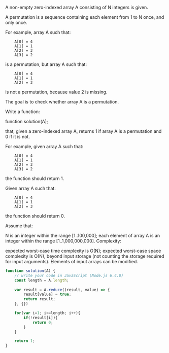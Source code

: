 A non-empty zero-indexed array A consisting of N integers is given.

A permutation is a sequence containing each element from 1 to N once, and only once.

For example, array A such that:

```
    A[0] = 4
    A[1] = 1
    A[2] = 3
    A[3] = 2
```

is a permutation, but array A such that:

```
    A[0] = 4
    A[1] = 1
    A[2] = 3
```

is not a permutation, because value 2 is missing.

The goal is to check whether array A is a permutation.

Write a function:

function solution(A);

that, given a zero-indexed array A, returns 1 if array A is a permutation and 0 if it is not.

For example, given array A such that:

```
    A[0] = 4
    A[1] = 1
    A[2] = 3
    A[3] = 2
```
the function should return 1.

Given array A such that:

```
    A[0] = 4
    A[1] = 1
    A[2] = 3
```
the function should return 0.

Assume that:

N is an integer within the range [1..100,000];
each element of array A is an integer within the range [1..1,000,000,000].
Complexity:

expected worst-case time complexity is O(N);
expected worst-case space complexity is O(N), beyond input storage (not counting the storage required for input arguments).
Elements of input arrays can be modified.

```js
function solution(A) {
    // write your code in JavaScript (Node.js 6.4.0)
    const length = A.length;
    
    var result = A.reduce((result, value) => {
        result[value] = true;
        return result;
    }, {})

    for(var i=1; i<=length; i++){
        if(!result[i]){
            return 0;	
        }
    }

    return 1;
}
```
